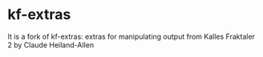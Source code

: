# kf-extras
It is a fork of kf-extras: extras for manipulating output from Kalles Fraktaler 2 by Claude Heiland-Allen
